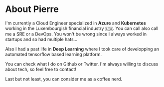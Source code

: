 # About Pierre

I'm currently a Cloud Engineer specialized in **Azure** and **Kubernetes** working in the Luxembourgish financial industry 🇱🇺.
You can call also call me a SRE or a DevOps.
You won't be wrong since I always worked in startups and so had multiple hats...

Also I had a past life in **Deep Learning** where I took care of developping an automated tensorflow based learning platform.

You can check what I do on Github or Twitter. I'm always willing to discuss about tech, so feel free to contact!

Last but not least, you can consider me as a coffee nerd.
